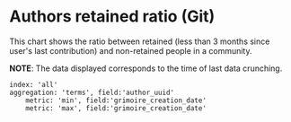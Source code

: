 # Authors retained ratio (Git)

This chart shows the ratio between retained (less than 3 months since user's last contribution) and non-retained people in a community.

**NOTE**: The data displayed corresponds to the time of last data crunching.

```
index: 'all'
aggregation: 'terms', field:'author_uuid'
    metric: 'min', field:'grimoire_creation_date'
    metric: 'max', field:'grimoire_creation_date'
```
